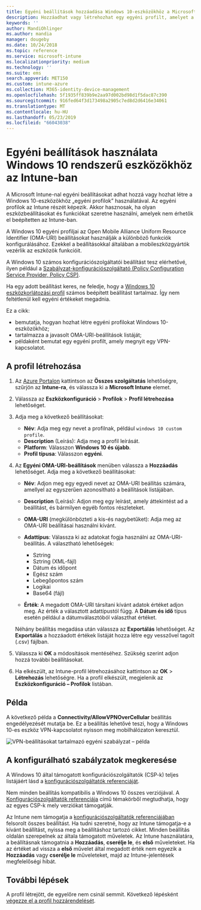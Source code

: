 ```yaml
---
title: Egyéni beállítások hozzáadása Windows 10-eszközökhöz a Microsoft Intune-ban – Azure | Microsoft Docs
description: Hozzáadhat vagy létrehozhat egy egyéni profilt, amelyet a Windows 10 rendszerű eszközök OMA-URI-beállításaihoz használhat a Microsoft Intune-ban. Egyéni beállítások hozzáadásához használjon egyéni profilt.
keywords: ''
author: MandiOhlinger
ms.author: mandia
manager: dougeby
ms.date: 10/24/2018
ms.topic: reference
ms.service: microsoft-intune
ms.localizationpriority: medium
ms.technology: ''
ms.suite: ems
search.appverid: MET150
ms.custom: intune-azure
ms.collection: M365-identity-device-management
ms.openlocfilehash: 5f1935ff839b9e2aa97d002bd98d1f5dac87c390
ms.sourcegitcommit: 916fed64f3d173498a2905c7ed8d2d6416e34061
ms.translationtype: MT
ms.contentlocale: hu-HU
ms.lasthandoff: 05/23/2019
ms.locfileid: "66043038"
---
```

# <a name="use-custom-settings-for-windows-10-devices-in-intune"></a>Egyéni beállítások használata Windows 10 rendszerű eszközökhöz az Intune-ban

A Microsoft Intune-nal egyéni beállításokat adhat hozzá vagy hozhat létre a Windows 10-eszközökhöz „egyéni profilok” használatával. Az egyéni profilok az Intune részét képezik. Akkor hasznosak, ha olyan eszközbeállításokat és funkciókat szeretne használni, amelyek nem érhetők el beépítetten az Intune-ban.

A Windows 10 egyéni profiljai az Open Mobile Alliance Uniform Resource Identifier (OMA-URI) beállításokat használják a különböző funkciók konfigurálásához. Ezekkel a beállításokkal általában a mobileszközgyártók vezérlik az eszközök funkcióit. 

A Windows 10 számos konfigurációszolgáltatói beállítást tesz elérhetővé, ilyen például a [Szabályzat-konfigurációszolgáltató (Policy Configuration Service Provider, Policy CSP)](https://technet.microsoft.com/itpro/windows/manage/how-it-pros-can-use-configuration-service-providers).

Ha egy adott beállítást keres, ne feledje, hogy a [Windows 10 eszközkorlátozási profil](device-restrictions-windows-10.md) számos beépített beállítást tartalmaz. Így nem feltétlenül kell egyéni értékeket megadnia.

Ez a cikk:

- bemutatja, hogyan hozhat létre egyéni profilokat Windows 10-eszközökhöz;
- tartalmazza a javasolt OMA-URI-beállítások listáját;
- példaként bemutat egy egyéni profilt, amely megnyit egy VPN-kapcsolatot.

## <a name="create-the-profile"></a>A profil létrehozása

1. Az [Azure Portalon](https://portal.azure.com) kattintson az **Összes szolgáltatás** lehetőségre, szűrjön az **Intune-ra**, és válassza ki a **Microsoft Intune** elemet.
2. Válassza az **Eszközkonfiguráció** > **Profilok** > **Profil létrehozása** lehetőséget.
3. Adja meg a következő beállításokat:

    - **Név**: Adja meg egy nevet a profilnak, például `windows 10 custom profile`.
    - **Description** (Leírás): Adja meg a profil leírását.
    - **Platform**: Válasszon **Windows 10 és újabb**.
    - **Profil típusa**: Válasszon **egyéni**.

4. Az **Egyéni OMA-URI-beállítások** menüben válassza a **Hozzáadás** lehetőséget. Adja meg a következő beállításokat:

    - **Név**: Adjon meg egy egyedi nevet az OMA-URI beállítás számára, amellyel az egyszerűen azonosítható a beállítások listájában.
    - **Description** (Leírás): Adjon meg egy leírást, amely áttekintést ad a beállítást, és bármilyen egyéb fontos részleteket.
    - **OMA-URI** (megkülönbözteti a kis-és nagybetűket): Adja meg az OMA-URI beállításai használni kívánt.
    - **Adattípus**: Válassza ki az adatokat fogja használni az OMA-URI-beállítás. A választható lehetőségek:

        - Sztring
        - Sztring (XML-fájl)
        - Dátum és időpont
        - Egész szám
        - Lebegőpontos szám
        - Logikai
        - Base64 (fájl)

    - **Érték**: A megadott OMA-URI társítani kívánt adatok értéket adjon meg. Az érték a választott adattípustól függ. A **Dátum és idő** típus esetén például a dátumválasztóból választhat értéket.

    Néhány beállítás megadása után válassza az **Exportálás** lehetőséget. Az **Exportálás** a hozzáadott értékek listáját hozza létre egy vesszővel tagolt (.csv) fájlban.

5. Válassza ki **OK** a módosítások mentéséhez. Szükség szerint adjon hozzá további beállításokat.
6. Ha elkészült, az Intune-profil létrehozásához kattintson az **OK** > **Létrehozás** lehetőségre. Ha a profil elkészült, megjelenik az **Eszközkonfiguráció – Profilok** listában.

## <a name="example"></a>Példa

A következő példa a **Connectivity/AllowVPNOverCellular** beállítás engedélyezését mutatja be. Ez a beállítás lehetővé teszi, hogy a Windows 10-es eszköz VPN-kapcsolatot nyisson meg mobilhálózaton keresztül.

![VPN-beállításokat tartalmazó egyéni szabályzat – példa](./media/custom-policy-example.png)

## <a name="find-the-policies-you-can-configure"></a>A konfigurálható szabályzatok megkeresése

A Windows 10 által támogatott konfigurációszolgáltatók (CSP-k) teljes listájáért lásd a [konfigurációszolgáltatók referenciáját](https://msdn.microsoft.com/windows/hardware/commercialize/customize/mdm/configuration-service-provider-reference).

Nem minden beállítás kompatibilis a Windows 10 összes verziójával. A [Konfigurációszolgáltatók referenciája](https://msdn.microsoft.com/windows/hardware/commercialize/customize/mdm/configuration-service-provider-reference) című témakörből megtudhatja, hogy az egyes CSP-k mely verziókat támogatják.

Az Intune nem támogatja a [konfigurációszolgáltatók referenciájában](https://msdn.microsoft.com/windows/hardware/commercialize/customize/mdm/configuration-service-provider-reference) felsorolt összes beállítást. Ha tudni szeretné, hogy az Intune támogatja-e a kívánt beállítást, nyissa meg a beállításhoz tartozó cikket. Minden beállítás oldalán szerepelnek az általa támogatott műveletek. Az Intune használatára, a beállításnak támogatnia a **Hozzáadás**, **cserélje le**, és **első** műveleteket. Ha az értéket ad vissza a **első** művelet által megadott érték nem egyezik a **Hozzáadás** vagy **cserélje le** műveleteket, majd az Intune-jelentések megfelelőségi hibát.

## <a name="next-steps"></a>További lépések

A profil létrejött, de egyelőre nem csinál semmit. Következő lépésként [végezze el a profil hozzárendelését](device-profile-assign.md).
